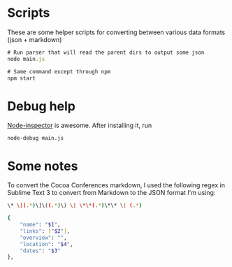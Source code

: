# Scripts

These are some helper scripts for converting between various data formats (json + markdown)

```javascript
# Run parser that will read the parent dirs to output some json
node main.js

# Same command except through npm
npm start
```

# Debug help

[Node-inspector](https://github.com/node-inspector/node-inspector) is awesome. After installing it, run

```
node-debug main.js
```

# Some notes

To convert the Cocoa Conferences markdown, I used the following regex in Sublime Text 3 to convert from Markdown to
the JSON format I'm using:


```sh
\* \[(.*)\]\((.*)\) \| \*\*(.*)\*\* \| (.*)

{
	"name": "$1",
	"links": ["$2"],
	"overview": "",
	"location": "$4",
	"dates": "$3"
},
```